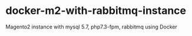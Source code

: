 # docker-m2-with-rabbitmq-instance
Magento2 instance with mysql 5.7, php7.3-fpm, rabbitmq using Docker
